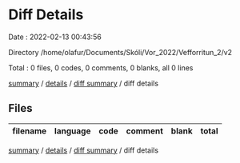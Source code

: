 # Diff Details

Date : 2022-02-13 00:43:56

Directory /home/olafur/Documents/Skóli/Vor_2022/Vefforritun_2/v2

Total : 0 files, 0 codes, 0 comments, 0 blanks, all 0 lines

[summary](results.md) / [details](details.md) / [diff summary](diff.md) / diff details

## Files

| filename | language | code | comment | blank | total |
| :------- | :------- | ---: | ------: | ----: | ----: |

[summary](results.md) / [details](details.md) / [diff summary](diff.md) / diff details
